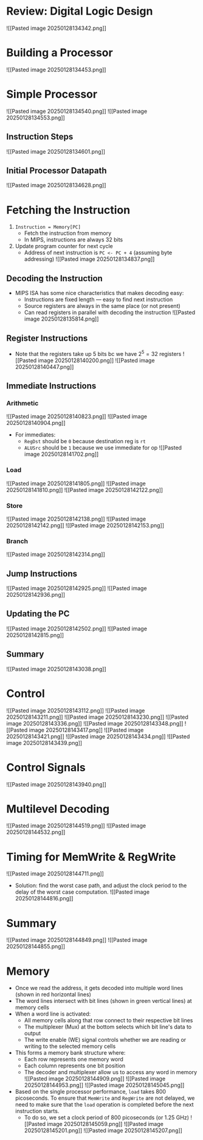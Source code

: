 # Review: Digital Logic Design
![[Pasted image 20250128134342.png]]

# Building a Processor
![[Pasted image 20250128134453.png]]

# Simple Processor
![[Pasted image 20250128134540.png]]
![[Pasted image 20250128134553.png]]

## Instruction Steps
![[Pasted image 20250128134601.png]]

## Initial Processor Datapath
![[Pasted image 20250128134628.png]]

# Fetching the Instruction
1. `Instruction = Memory[PC]`
	* Fetch the instruction from memory
	* In MIPS, instructions are always 32 bits
2. Update program counter for next cycle
	* Address of next instruction is `PC <- PC + 4` (assuming byte addressing)
![[Pasted image 20250128134837.png]]

## Decoding the Instruction
* MIPS ISA has some nice characteristics that makes decoding easy:
	* Instructions are fixed length — easy to find next instruction
	* Source registers are always in the same place (or not present)
	* Can read registers in parallel with decoding the instruction
![[Pasted image 20250128135814.png]]

## Register Instructions
* Note that the registers take up 5 bits bc we have $2^{5} = 32$ registers
![[Pasted image 20250128140200.png]]
![[Pasted image 20250128140447.png]]

## Immediate Instructions
### Arithmetic
![[Pasted image 20250128140823.png]]
![[Pasted image 20250128140904.png]]
* For immediates:
	* `RegDst` should be `0` because destination reg is `rt`
	* `ALUSrc` should be `1` because we use immediate for op
![[Pasted image 20250128141702.png]]

### Load
![[Pasted image 20250128141805.png]]
![[Pasted image 20250128141810.png]]
![[Pasted image 20250128142122.png]]
### Store
![[Pasted image 20250128142138.png]]
![[Pasted image 20250128142142.png]]
![[Pasted image 20250128142153.png]]

### Branch
![[Pasted image 20250128142314.png]]
## Jump Instructions
![[Pasted image 20250128142925.png]]
![[Pasted image 20250128142936.png]]

## Updating the PC
![[Pasted image 20250128142502.png]]
![[Pasted image 20250128142815.png]]

## Summary
![[Pasted image 20250128143038.png]]

# Control
![[Pasted image 20250128143112.png]]
![[Pasted image 20250128143211.png]]
![[Pasted image 20250128143230.png]]
![[Pasted image 20250128143336.png]]
![[Pasted image 20250128143348.png]]
![[Pasted image 20250128143417.png]]
![[Pasted image 20250128143421.png]]
![[Pasted image 20250128143434.png]]
![[Pasted image 20250128143439.png]]

# Control Signals
![[Pasted image 20250128143940.png]]

# Multilevel Decoding
![[Pasted image 20250128144519.png]]
![[Pasted image 20250128144532.png]]

# Timing for MemWrite & RegWrite
![[Pasted image 20250128144711.png]]
* Solution: find the worst case path, and adjust the clock period to the delay of the worst case computation.
![[Pasted image 20250128144816.png]]

# Summary
![[Pasted image 20250128144849.png]]
![[Pasted image 20250128144855.png]]

# Memory
* Once we read the address, it gets decoded into multiple word lines (shown in red horizontal lines)
* The word lines intersect with bit lines (shown in green vertical lines) at memory cells
* When a word line is activated:
	* All memory cells along that row connect to their respective bit lines
	* The multiplexer (Mux) at the bottom selects which bit line's data to output
	* The write enable (WE) signal controls whether we are reading or writing to the selected memory cells
* This forms a memory bank structure where:
	* Each row represents one memory word
	* Each column represents one bit position
	* The decoder and multiplexer allow us to access any word in memory
![[Pasted image 20250128144909.png]]
![[Pasted image 20250128144953.png]]
![[Pasted image 20250128145045.png]]
* Based on the single processor performance, `load` takes 800 picoseconds. To ensure that `MemWrite` and `RegWrite` are not delayed, we need to make sure that the `load` operation is completed before the next instruction starts.
	* To do so, we set a clock period of 800 picoseconds (or 1.25 GHz)
![[Pasted image 20250128145059.png]]
![[Pasted image 20250128145201.png]]
![[Pasted image 20250128145207.png]]
